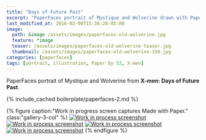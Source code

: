 ```yaml
---
title: "Days of Future Past"
excerpt: "PaperFaces portrait of Mystique and Wolverine drawn with Paper by 53 on an iPad."
last_modified_at: 2016-02-08T15:36:28-05:00
image: 
  path: &image /assets/images/paperfaces-old-wolverine.jpg 
  feature: *image
  teaser: /assets/images/paperfaces-old-wolverine-teaser.jpg
  thumbnail: /assets/images/paperfaces-old-wolverine-150.jpg
categories: [paperfaces]
tags: [portrait, illustration, Paper by 53, X-men]
---
```


PaperFaces portrait of Mystique and Wolverine from **X-men: Days of Future Past**.

{% include_cached boilerplate/paperfaces-2.md %}

{% figure caption:"Work in progress screen captures Made with Paper." class:"gallery-3-col" %}
[![Work in process screenshot](/assets/images/paperfaces-old-wolverine-process-1-600.jpg)](/assets/images/paperfaces-old-wolverine-process-1-lg.jpg) [![Work in process screenshot](/assets/images/paperfaces-old-wolverine-process-2-600.jpg)](/assets/images/paperfaces-old-wolverine-process-2-lg.jpg) [![Work in process screenshot](/assets/images/paperfaces-old-wolverine-process-3-600.jpg)](/assets/images/paperfaces-old-wolverine-process-3-lg.jpg) [![Work in process screenshot](/assets/images/paperfaces-old-wolverine-process-4-600.jpg)](/assets/images/paperfaces-old-wolverine-process-4-lg.jpg)
{% endfigure %}
